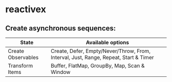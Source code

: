 # reactivex

## Create asynchronous sequences:
State | Available options
----- | -----------------
Create Observables | Create, Defer, Empty/Never/Throw, From, Interval, Just, Range, Repeat, Start & Timer
Transform Items |  Buffer, FlatMap, GroupBy, Map, Scan & Window
